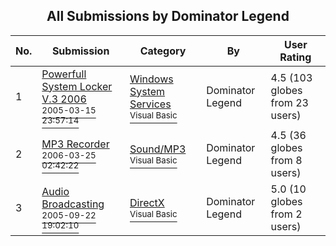 ﻿<div align="center">

## All Submissions by Dominator Legend

</div>

No.  | Submission | Category | By   | User Rating
---- | ---------- | -------- | ---- | -----------
1 | [Powerfull System Locker V\.3 2006<br /><sup>2005-03-15 23:57:14</sup>](https://github.com/Planet-Source-Code/dominator-legend-powerfull-system-locker-v-3-2006__1-61991) | [Windows System Services<br /><sup>Visual Basic</sup>](../ByCategory/windows-system-services__1-35.md) | Dominator Legend | 4.5 (103 globes from 23 users)
2 | [MP3 Recorder<br /><sup>2006-03-25 02:42:22</sup>](https://github.com/Planet-Source-Code/dominator-legend-mp3-recorder__1-64815) | [Sound/MP3<br /><sup>Visual Basic</sup>](../ByCategory/sound-mp3__1-45.md) | Dominator Legend | 4.5 (36 globes from 8 users)
3 | [Audio Broadcasting<br /><sup>2005-09-22 19:02:10</sup>](https://github.com/Planet-Source-Code/dominator-legend-audio-broadcasting__1-62657) | [DirectX<br /><sup>Visual Basic</sup>](../ByCategory/directx__1-44.md) | Dominator Legend | 5.0 (10 globes from 2 users)
